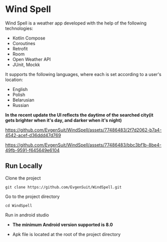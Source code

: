 
# Wind Spell

Wind Spell is a weather app developed with the help of the following technologies:

- Kotlin Compose
- Coroutines
- Retrofit
- Room
- Open Weather API
- JUnit, Mockk
 
It supports the following languages, where each is set according to a user's location:
- English
- Polish
- Belarusian
- Russian

**In the recent update the UI reflects the daytime of the searched city(it gets brighter when it's day, and darker when it's night)**

https://github.com/EvgenSuit/WindSpell/assets/77486483/2f7d2062-b7a4-4542-acef-d36ddd47d769


https://github.com/EvgenSuit/WindSpell/assets/77486483/bbc3bf1b-8be4-49fb-9591-f645649e6104


## Run Locally

Clone the project
```
git clone https://github.com/EvgenSuit/WindSpell.git
```

Go to the project directory
```
cd WindSpell
```
Run in android studio

- **The minimum Android version supported is 8.0**

- Apk file is located at the root of the project directory
